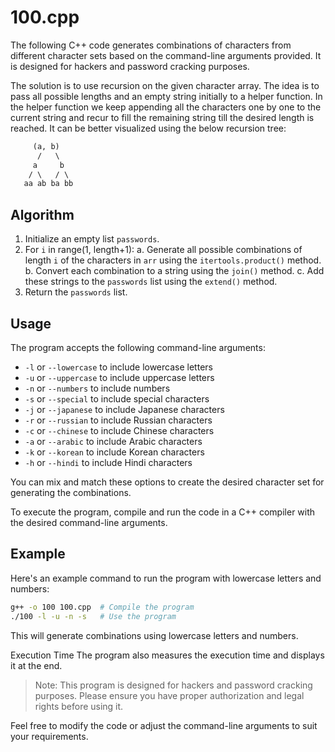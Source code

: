 # 100.cpp

The following C++ code generates combinations of characters from different character sets based on the command-line arguments provided. It is designed for hackers and password cracking purposes.

The solution is to use recursion on the given character array.
The idea is to pass all possible lengths and an empty string
initially to a helper function. In the helper function we keep
appending all the characters one by one to the current string
and recur to fill the remaining string till the desired length
is reached. It can be better visualized using the below recursion tree:

```txt
     (a, b)
      /   \
     a     b
    / \   / \
   aa ab ba bb
```

## **Algorithm**

1. Initialize an empty list `passwords`.
2. For `i` in range(1, length+1):
    a. Generate all possible combinations of length `i` of the characters in `arr` using the `itertools.product()` method.
    b. Convert each combination to a string using the `join()` method.
    c. Add these strings to the `passwords` list using the `extend()` method.
3. Return the `passwords` list.

## **Usage**

The program accepts the following command-line arguments:

- `-l` or `--lowercase` to include lowercase letters
- `-u` or `--uppercase` to include uppercase letters
- `-n` or `--numbers` to include numbers
- `-s` or `--special` to include special characters
- `-j` or `--japanese` to include Japanese characters
- `-r` or `--russian` to include Russian characters
- `-c` or `--chinese` to include Chinese characters
- `-a` or `--arabic` to include Arabic characters
- `-k` or `--korean` to include Korean characters
- `-h` or `--hindi` to include Hindi characters

You can mix and match these options to create the desired character set for generating the combinations.

To execute the program, compile and run the code in a C++ compiler with the desired command-line arguments.

## **Example**

Here's an example command to run the program with lowercase letters and numbers:

```bash
g++ -o 100 100.cpp  # Compile the program
./100 -l -u -n -s   # Use the program
```

This will generate combinations using lowercase letters and numbers.

Execution Time
The program also measures the execution time and displays it at the end.

> Note: This program is designed for hackers and password cracking purposes. Please ensure you have proper authorization and legal rights before using it.

Feel free to modify the code or adjust the command-line arguments to suit your requirements.